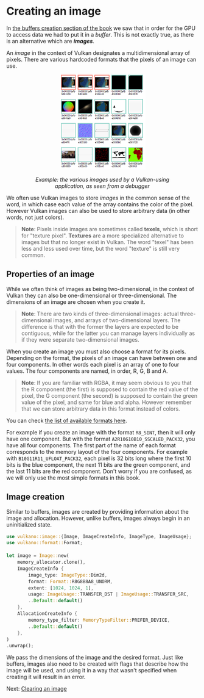 # Creating an image

In [the buffers creation section of the book](../03-buffer-creation/01-buffer-creation.html) we
saw that in order for the GPU to access data we had to put it in a *buffer*.
This is not exactly true, as there is an alternative which are ***images***.

An *image* in the context of Vulkan designates a multidimensional array of pixels.
There are various hardcoded formats that the pixels of an image can use.

<center>
<img src="guide-image-creation-1.png" />

*Example: the various images used by a Vulkan-using<br />
application, as seen from a debugger*

</center>

We often use Vulkan images to store *images* in the common sense of the word, in which case each
value of the array contains the color of the pixel. However Vulkan images can also be used to store
arbitrary data (in other words, not just colors).

> **Note**: Pixels inside images are sometimes called **texels**, which is short for
> "texture pixel". **Textures** are a more specialized alternative to images but that no longer
> exist in Vulkan. The word "texel" has been less and less used over time, but the word "texture"
> is still very common.

## Properties of an image

While we often think of images as being two-dimensional, in the context of Vulkan they can also be
one-dimensional or three-dimensional. The dimensions of an image are chosen when you create it.

> **Note**: There are two kinds of three-dimensional images: actual three-dimensional images, and
> arrays of two-dimensional layers. The difference is that with the former the layers are expected
> to be contiguous, while for the latter you can manage layers individually as if they were
> separate two-dimensional images.

When you create an image you must also choose a format for its pixels. Depending on the format, the
pixels of an image can have between one and four components. In other words each pixel is an array
of one to four values. The four components are named, in order, R, G, B and A.

> **Note**: If you are familiar with RGBA, it may seem obvious to you that the R component
> (the first) is supposed to contain the red value of the pixel, the G component (the second) is
> supposed to contain the green value of the pixel, and same for blue and alpha. However remember
> that we can store arbitrary data in this format instead of colors.

You can check [the list of available formats
here](https://docs.rs/vulkano/0.34.0/vulkano/format/enum.Format.html).

For example if you create an image with the format `R8_SINT`, then it will only have one component.
But with the format `A2R10G10B10_SSCALED_PACK32`, you have all four components. The first part of 
the name of each format corresponds to the memory layout of the four components. For example with
`B10G11R11_UFLOAT_PACK32`, each pixel is 32 bits long where the first 10 bits is the blue component,
the next 11 bits are the green component, and the last 11 bits are the red component. Don't worry
if you are confused, as we will only use the most simple formats in this book.

## Image creation

Similar to buffers, images are created by providing information about the image and allocation.
However, unlike buffers, images always begin in an uninitialized state.

```rust
use vulkano::image::{Image, ImageCreateInfo, ImageType, ImageUsage};
use vulkano::format::Format;

let image = Image::new(
    memory_allocator.clone(),
    ImageCreateInfo {
        image_type: ImageType::Dim2d,
        format: Format::R8G8B8A8_UNORM,
        extent: [1024, 1024, 1],
        usage: ImageUsage::TRANSFER_DST | ImageUsage::TRANSFER_SRC,
        ..Default::default()
    },
    AllocationCreateInfo {
        memory_type_filter: MemoryTypeFilter::PREFER_DEVICE,
        ..Default::default()
    },
)
.unwrap();
```

We pass the dimensions of the image and the desired format. Just like buffers, images also need to
be created with flags that describe how the image will be used, and using it in a way that wasn't
specified when creating it will result in an error.

Next: [Clearing an image](02-image-clear.html)
